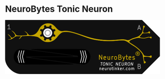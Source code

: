 # NeuroBytes Tonic Neuron
![NeuroBytes Tonic Neuron PCB front](/HARDWARE/NeuroBytes_Tonic_Neuron.png)
